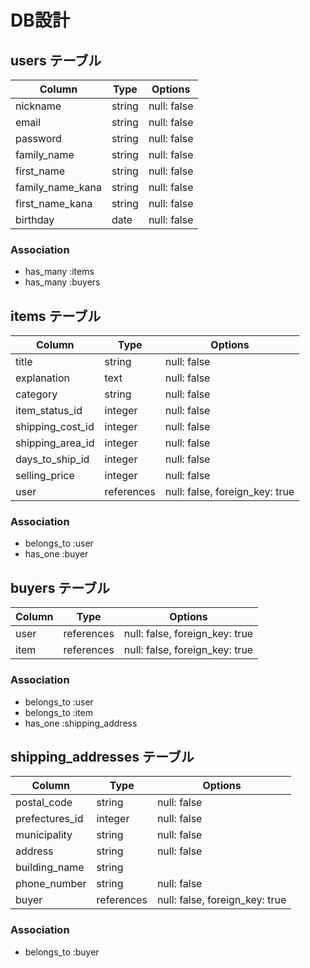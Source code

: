 # DB設計

## users テーブル

| Column           | Type   | Options     |
| ---------------- | ------ | ----------- |
| nickname         | string | null: false |
| email            | string | null: false |
| password         | string | null: false |
| family_name      | string | null: false |
| first_name       | string | null: false |
| family_name_kana | string | null: false |
| first_name_kana  | string | null: false |
| birthday         | date   | null: false |

### Association

- has_many :items
- has_many :buyers

## items テーブル

| Column           | Type       | Options                        |
| ---------------- | ---------- | ------------------------------ |
| title            | string     | null: false                    |
| explanation      | text       | null: false                    |
| category         | string     | null: false                    |
| item_status_id   | integer    | null: false                    |
| shipping_cost_id | integer    | null: false                    |
| shipping_area_id | integer    | null: false                    |
| days_to_ship_id  | integer    | null: false                    |
| selling_price    | integer    | null: false                    |
| user             | references | null: false, foreign_key: true |

### Association

- belongs_to :user
- has_one :buyer

## buyers テーブル

| Column        | Type       | Options                        |
| ------------- | ---------- | ------------------------------ |
| user          | references | null: false, foreign_key: true |
| item          | references | null: false, foreign_key: true |

### Association

- belongs_to :user
- belongs_to :item
- has_one :shipping_address

## shipping_addresses テーブル

| Column         | Type       | Options                        |
| -------------- | ---------- | ------------------------------ |
| postal_code    | string     | null: false                    |
| prefectures_id | integer    | null: false                    |
| municipality   | string     | null: false                    |
| address        | string     | null: false                    |
| building_name  | string     |                                |
| phone_number   | string     | null: false                    |
| buyer          | references | null: false, foreign_key: true |

### Association

- belongs_to :buyer

